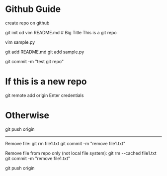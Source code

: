 # Github Guide

create repo on github

git init <project>
cd <project>
vim README.md
	# Big Title
	This is a git repo

vim sample.py

git add README.md
git add sample.py

git commit -m "test git repo"

# If this is a new repo
git remote add origin <url>
	Enter credentials

# Otherwise
git push origin <branch>

----------------------------------------------------------

Remove file:
git rm file1.txt
git commit -m "remove file1.txt"

Remove file from repo only (not local file system):
git rm --cached file1.txt
git commit -m "remove file1.txt"

git push origin <branch>
